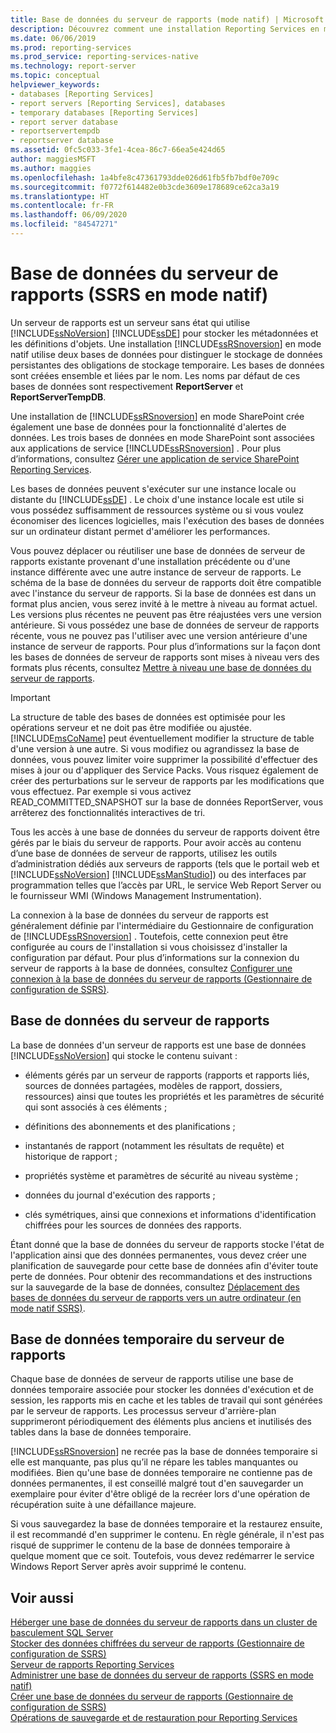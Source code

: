 ```yaml
---
title: Base de données du serveur de rapports (mode natif) | Microsoft Docs
description: Découvrez comment une installation Reporting Services en mode natif sépare le stockage persistant de données et le stockage temporaire de données en deux bases de données.
ms.date: 06/06/2019
ms.prod: reporting-services
ms.prod_service: reporting-services-native
ms.technology: report-server
ms.topic: conceptual
helpviewer_keywords:
- databases [Reporting Services]
- report servers [Reporting Services], databases
- temporary databases [Reporting Services]
- report server database
- reportservertempdb
- reportserver database
ms.assetid: 0fc5c033-3fe1-4cea-86c7-66ea5e424d65
author: maggiesMSFT
ms.author: maggies
ms.openlocfilehash: 1a4bfe8c47361793dde026d61fb5fb7bdf0e709c
ms.sourcegitcommit: f0772f614482e0b3cde3609e178689ce62ca3a19
ms.translationtype: HT
ms.contentlocale: fr-FR
ms.lasthandoff: 06/09/2020
ms.locfileid: "84547271"
---
```

# <a name="report-server-database-ssrs-native-mode"></a>Base de données du serveur de rapports (SSRS en mode natif)
  Un serveur de rapports est un serveur sans état qui utilise [!INCLUDE[ssNoVersion](../../includes/ssnoversion-md.md)] [!INCLUDE[ssDE](../../includes/ssde-md.md)] pour stocker les métadonnées et les définitions d'objets. Une installation [!INCLUDE[ssRSnoversion](../../includes/ssrsnoversion-md.md)] en mode natif utilise deux bases de données pour distinguer le stockage de données persistantes des obligations de stockage temporaire. Les bases de données sont créées ensemble et liées par le nom. Les noms par défaut de ces bases de données sont respectivement **ReportServer** et **ReportServerTempDB**.  
  
 Une installation de [!INCLUDE[ssRSnoversion](../../includes/ssrsnoversion-md.md)] en mode SharePoint crée également une base de données pour la fonctionnalité d'alertes de données. Les trois bases de données en mode SharePoint sont associées aux applications de service [!INCLUDE[ssRSnoversion](../../includes/ssrsnoversion-md.md)] . Pour plus d’informations, consultez [Gérer une application de service SharePoint Reporting Services](../../reporting-services/report-server-sharepoint/manage-a-reporting-services-sharepoint-service-application.md).  
  
 Les bases de données peuvent s'exécuter sur une instance locale ou distante du [!INCLUDE[ssDE](../../includes/ssde-md.md)] . Le choix d'une instance locale est utile si vous possédez suffisamment de ressources système ou si vous voulez économiser des licences logicielles, mais l'exécution des bases de données sur un ordinateur distant permet d'améliorer les performances.  
  
 Vous pouvez déplacer ou réutiliser une base de données de serveur de rapports existante provenant d'une installation précédente ou d'une instance différente avec une autre instance de serveur de rapports. Le schéma de la base de données du serveur de rapports doit être compatible avec l'instance du serveur de rapports. Si la base de données est dans un format plus ancien, vous serez invité à le mettre à niveau au format actuel. Les versions plus récentes ne peuvent pas être réajustées vers une version antérieure. Si vous possédez une base de données de serveur de rapports récente, vous ne pouvez pas l'utiliser avec une version antérieure d'une instance de serveur de rapports. Pour plus d’informations sur la façon dont les bases de données de serveur de rapports sont mises à niveau vers des formats plus récents, consultez [Mettre à niveau une base de données du serveur de rapports](../../reporting-services/install-windows/upgrade-a-report-server-database.md).  
  
> [!IMPORTANT]  
> La structure de table des bases de données est optimisée pour les opérations serveur et ne doit pas être modifiée ou ajustée. [!INCLUDE[msCoName](../../includes/msconame-md.md)] peut éventuellement modifier la structure de table d'une version à une autre. Si vous modifiez ou agrandissez la base de données, vous pouvez limiter voire supprimer la possibilité d'effectuer des mises à jour ou d'appliquer des Service Packs. Vous risquez également de créer des perturbations sur le serveur de rapports par les modifications que vous effectuez. Par exemple si vous activez READ_COMMITTED_SNAPSHOT sur la base de données ReportServer, vous arrêterez des fonctionnalités interactives de tri.  
  
 Tous les accès à une base de données du serveur de rapports doivent être gérés par le biais du serveur de rapports. Pour avoir accès au contenu d’une base de données de serveur de rapports, utilisez les outils d’administration dédiés aux serveurs de rapports (tels que le portail web et [!INCLUDE[ssNoVersion](../../includes/ssnoversion-md.md)] [!INCLUDE[ssManStudio](../../includes/ssmanstudio-md.md)]) ou des interfaces par programmation telles que l’accès par URL, le service Web Report Server ou le fournisseur WMI (Windows Management Instrumentation).  
  
 La connexion à la base de données du serveur de rapports est généralement définie par l'intermédiaire du Gestionnaire de configuration de [!INCLUDE[ssRSnoversion](../../includes/ssrsnoversion-md.md)] . Toutefois, cette connexion peut être configurée au cours de l'installation si vous choisissez d'installer la configuration par défaut. Pour plus d’informations sur la connexion du serveur de rapports à la base de données, consultez [Configurer une connexion à la base de données du serveur de rapports &#40;Gestionnaire de configuration de SSRS&#41;](../../reporting-services/install-windows/configure-a-report-server-database-connection-ssrs-configuration-manager.md).  
  
## <a name="report-server-database"></a>Base de données du serveur de rapports  
 La base de données d'un serveur de rapports est une base de données [!INCLUDE[ssNoVersion](../../includes/ssnoversion-md.md)] qui stocke le contenu suivant :  
  
-   éléments gérés par un serveur de rapports (rapports et rapports liés, sources de données partagées, modèles de rapport, dossiers, ressources) ainsi que toutes les propriétés et les paramètres de sécurité qui sont associés à ces éléments ;  
  
-   définitions des abonnements et des planifications ;  
  
-   instantanés de rapport (notamment les résultats de requête) et historique de rapport ;  
  
-   propriétés système et paramètres de sécurité au niveau système ;  
  
-   données du journal d'exécution des rapports ;  
  
-   clés symétriques, ainsi que connexions et informations d'identification chiffrées pour les sources de données des rapports.  
  
 Étant donné que la base de données du serveur de rapports stocke l'état de l'application ainsi que des données permanentes, vous devez créer une planification de sauvegarde pour cette base de données afin d'éviter toute perte de données. Pour obtenir des recommandations et des instructions sur la sauvegarde de la base de données, consultez [Déplacement des bases de données du serveur de rapports vers un autre ordinateur &#40;en mode natif SSRS&#41;](../../reporting-services/report-server/moving-the-report-server-databases-to-another-computer-ssrs-native-mode.md).  
  
## <a name="report-server-temporary-database"></a>Base de données temporaire du serveur de rapports  
 Chaque base de données de serveur de rapports utilise une base de données temporaire associée pour stocker les données d'exécution et de session, les rapports mis en cache et les tables de travail qui sont générées par le serveur de rapports. Les processus serveur d'arrière-plan supprimeront périodiquement des éléments plus anciens et inutilisés des tables dans la base de données temporaire.  
  
 [!INCLUDE[ssRSnoversion](../../includes/ssrsnoversion-md.md)] ne recrée pas la base de données temporaire si elle est manquante, pas plus qu’il ne répare les tables manquantes ou modifiées. Bien qu'une base de données temporaire ne contienne pas de données permanentes, il est conseillé malgré tout d'en sauvegarder un exemplaire pour éviter d'être obligé de la recréer lors d'une opération de récupération suite à une défaillance majeure.  
  
 Si vous sauvegardez la base de données temporaire et la restaurez ensuite, il est recommandé d'en supprimer le contenu. En règle générale, il n'est pas risqué de supprimer le contenu de la base de données temporaire à quelque moment que ce soit. Toutefois, vous devez redémarrer le service Windows Report Server après avoir supprimé le contenu.  
  
## <a name="see-also"></a>Voir aussi  
 [Héberger une base de données du serveur de rapports dans un cluster de basculement SQL Server](../../reporting-services/install-windows/host-a-report-server-database-in-a-sql-server-failover-cluster.md)   
 [Stocker des données chiffrées du serveur de rapports &#40;Gestionnaire de configuration de SSRS&#41;](../../reporting-services/install-windows/ssrs-encryption-keys-store-encrypted-report-server-data.md)   
 [Serveur de rapports Reporting Services](../../reporting-services/report-server-sharepoint/reporting-services-report-server.md)   
 [Administrer une base de données du serveur de rapports &#40;SSRS en mode natif&#41;](../../reporting-services/report-server/administer-a-report-server-database-ssrs-native-mode.md)   
 [Créer une base de données du serveur de rapports &#40;Gestionnaire de configuration de SSRS&#41;](../../reporting-services/install-windows/ssrs-report-server-create-a-report-server-database.md)   
 [Opérations de sauvegarde et de restauration pour Reporting Services](../../reporting-services/install-windows/backup-and-restore-operations-for-reporting-services.md)  
  